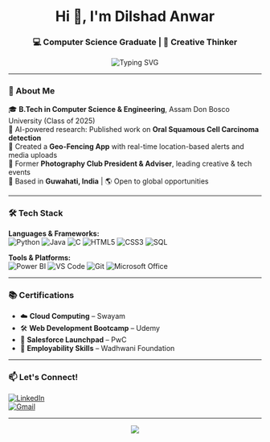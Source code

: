 <h1 align="center">Hi 👋, I'm Dilshad Anwar</h1>
<h3 align="center">💻 Computer Science Graduate | 📸 Creative Thinker</h3>

<p align="center">
  <img src="https://readme-typing-svg.demolab.com?font=Fira+Code&size=22&pause=1000&color=00BFFF&center=true&vCenter=true&width=440&lines=Passionate+Developer;Lifelong+Learner;Building+Tech+for+Good" alt="Typing SVG" />
</p>

---

### 🚀 About Me

🎓 **B.Tech in Computer Science & Engineering**, Assam Don Bosco University (Class of 2025)  
🔬 AI-powered research: Published work on **Oral Squamous Cell Carcinoma detection**  
📲 Created a **Geo-Fencing App** with real-time location-based alerts and media uploads  
📸 Former **Photography Club President & Adviser**, leading creative & tech events  
📍 Based in **Guwahati, India** | 🌎 Open to global opportunities

---

### 🛠️ Tech Stack

**Languages & Frameworks:**  
![Python](https://img.shields.io/badge/-Python-3776AB?style=flat-square&logo=python&logoColor=white)
![Java](https://img.shields.io/badge/-Java-007396?style=flat-square&logo=java&logoColor=white)
![C](https://img.shields.io/badge/-C-00599C?style=flat-square&logo=c&logoColor=white)
![HTML5](https://img.shields.io/badge/-HTML5-E34F26?style=flat-square&logo=html5&logoColor=white)
![CSS3](https://img.shields.io/badge/-CSS3-1572B6?style=flat-square&logo=css3&logoColor=white)
![SQL](https://img.shields.io/badge/-SQL-003B57?style=flat-square&logo=mysql)

**Tools & Platforms:**  
![Power BI](https://img.shields.io/badge/-Power%20BI-F2C811?style=flat-square&logo=powerbi&logoColor=black)
![VS Code](https://img.shields.io/badge/-VS%20Code-007ACC?style=flat-square&logo=visual-studio-code&logoColor=white)
![Git](https://img.shields.io/badge/-Git-F05032?style=flat-square&logo=git&logoColor=white)
![Microsoft Office](https://img.shields.io/badge/-MS%20Office-D83B01?style=flat-square&logo=microsoft-office&logoColor=white)

---

### 📚 Certifications

- ☁️ **Cloud Computing** – Swayam  
- 🛠️ **Web Development Bootcamp** – Udemy  
- 🚀 **Salesforce Launchpad** – PwC  
- 🎯 **Employability Skills** – Wadhwani Foundation

---



### 📫 Let's Connect!

[![LinkedIn](https://img.shields.io/badge/-LinkedIn-0077B5?style=for-the-badge&logo=linkedin&logoColor=white)](https://www.linkedin.com/in/dilshad-anwar)  
[![Gmail](https://img.shields.io/badge/-Gmail-D14836?style=for-the-badge&logo=gmail&logoColor=white)](mailto:dilshad.anwar025@gmail.com)

---

<p align="center">
  <img src="https://capsule-render.vercel.app/api?type=waving&color=00BFFF&height=150&section=footer"/>
</p>
